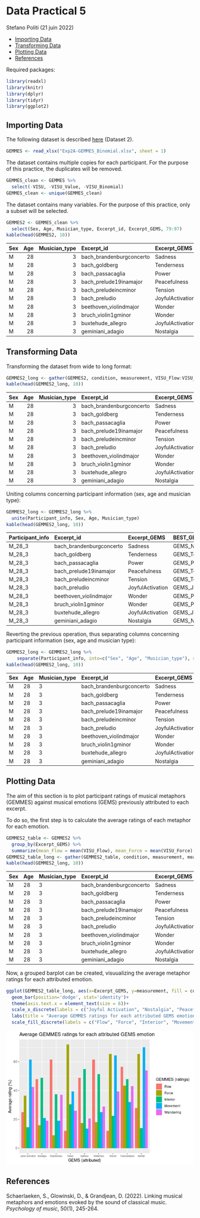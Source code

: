 Data Practical 5
================
Stefano Politi
(21 juin 2022)

-   [Importing Data](#importing-data)
-   [Transforming Data](#transforming-data)
-   [Plotting Data](#plotting-data)
-   [References](#references)

Required packages:

``` r
library(readxl)
library(knitr)
library(dplyr)
library(tidyr)
library(ggplot2)
```

## Importing Data

The following dataset is described
[here](https://github.com/StefPo21/IntroDataScience/tree/main/3_data/2_Data.md#Importing-External-Data)
(Dataset 2).

``` r
GEMMES <- read_xlsx("Exp2A-GEMMES_Binomial.xlsx", sheet = 1)
```

The dataset contains multiple copies for each participant. For the
purpose of this practice, the duplicates will be removed.

``` r
GEMMES_clean <- GEMMES %>%
  select(-VISU, -VISU_Value, -VISU_Binomial)
GEMMES_clean <- unique(GEMMES_clean)
```

The dataset contains many variables. For the purpose of this practice,
only a subset will be selected.

``` r
GEMMES2 <- GEMMES_clean %>%
  select(Sex, Age, Musician_type, Excerpt_id, Excerpt_GEMS, 79:97)
kable(head(GEMMES2, 10))
```

| Sex | Age | Musician_type | Excerpt_id               | Excerpt_GEMS     | BEST_GEMS             | GEMS_JoyfulActivation | GEMS_Nostalgia | GEMS_Peacefulness | GEMS_Power | GEMS_Sadness | GEMS_Tenderness | GEMS_Tension | GEMS_Transcendence | GEMS_Wonder | BEST_VA    | VA_Arousal | VA_Valence | BEST_VISU     | VISU_Flow | VISU_Force | VISU_Interior | VISU_Movement | VISU_Wandering |
|:----|----:|--------------:|:-------------------------|:-----------------|:----------------------|----------------------:|---------------:|------------------:|-----------:|-------------:|----------------:|-------------:|-------------------:|------------:|:-----------|-----------:|-----------:|:--------------|----------:|-----------:|--------------:|--------------:|---------------:|
| M   |  28 |             3 | bach_brandenburgconcerto | Sadness          | GEMS_Nostalgia        |                     8 |             48 |                28 |         14 |           47 |              35 |            7 |                 25 |          26 | VA_Arousal |         48 |         34 | VISU_Flow     |        55 |         22 |            49 |            24 |             27 |
| M   |  28 |             3 | bach_goldberg            | Tenderness       | GEMS_Tenderness       |                    29 |             52 |                61 |          3 |           25 |              63 |            0 |                 20 |          41 | VA_Valence |         47 |         69 | VISU_Flow     |        63 |         12 |            43 |            26 |             29 |
| M   |  28 |             3 | bach_passacaglia         | Power            | GEMS_Power            |                     3 |             22 |                 9 |         59 |           44 |               1 |           25 |                 36 |           5 | VA_Arousal |         61 |         13 | VISU_Force    |        15 |         66 |            44 |             9 |             11 |
| M   |  28 |             3 | bach_prelude19inamajor   | Peacefulness     | GEMS_Tenderness       |                    29 |             48 |                57 |          6 |           17 |              60 |            3 |                 17 |          34 | VA_Valence |         36 |         67 | VISU_Flow     |        60 |         10 |            34 |            19 |             34 |
| M   |  28 |             3 | bach_preludeincminor     | Tension          | GEMS_Tension          |                    39 |             25 |                 7 |         49 |           14 |              15 |           50 |                 27 |          31 | VA_Valence |         52 |         57 | VISU_Movement |        22 |         56 |            27 |            65 |             45 |
| M   |  28 |             3 | bach_preludio            | JoyfulActivation | GEMS_JoyfulActivation |                    65 |              9 |                17 |         38 |            2 |              15 |           46 |                 21 |          57 | VA_Valence |         61 |         77 | VISU_Movement |        24 |         45 |            13 |            65 |             42 |
| M   |  28 |             3 | beethoven_violindmajor   | Wonder           | GEMS_Power            |                    57 |              6 |                10 |         69 |            1 |               9 |           57 |                 34 |          51 | VA_Valence |         68 |         75 | VISU_Movement |        33 |         63 |            12 |            70 |             54 |
| M   |  28 |             3 | bruch_violin1gminor      | Wonder           | GEMS_Power            |                    28 |             54 |                24 |         61 |           31 |              39 |           25 |                 35 |          56 | VA_Arousal |         78 |         62 | VISU_Movement |        23 |         68 |            16 |            70 |             54 |
| M   |  28 |             3 | buxtehude_allegro        | JoyfulActivation | GEMS_JoyfulActivation |                    67 |              8 |                21 |         21 |            3 |              23 |           20 |                 11 |          55 | VA_Valence |         45 |         71 | VISU_Movement |        26 |         28 |            16 |            58 |             43 |
| M   |  28 |             3 | geminiani_adagio         | Nostalgia        | GEMS_Nostalgia        |                    14 |             54 |                37 |         16 |           35 |              37 |            5 |                 24 |          29 | VA_Valence |         46 |         49 | VISU_Flow     |        48 |         19 |            41 |            32 |             25 |

## Transforming Data

Transforming the dataset from wide to long format:

``` r
GEMMES2_long <- gather(GEMMES2, condition, measurement, VISU_Flow:VISU_Wandering)
kable(head(GEMMES2_long, 10))
```

| Sex | Age | Musician_type | Excerpt_id               | Excerpt_GEMS     | BEST_GEMS             | GEMS_JoyfulActivation | GEMS_Nostalgia | GEMS_Peacefulness | GEMS_Power | GEMS_Sadness | GEMS_Tenderness | GEMS_Tension | GEMS_Transcendence | GEMS_Wonder | BEST_VA    | VA_Arousal | VA_Valence | BEST_VISU     | condition | measurement |
|:----|----:|--------------:|:-------------------------|:-----------------|:----------------------|----------------------:|---------------:|------------------:|-----------:|-------------:|----------------:|-------------:|-------------------:|------------:|:-----------|-----------:|-----------:|:--------------|:----------|------------:|
| M   |  28 |             3 | bach_brandenburgconcerto | Sadness          | GEMS_Nostalgia        |                     8 |             48 |                28 |         14 |           47 |              35 |            7 |                 25 |          26 | VA_Arousal |         48 |         34 | VISU_Flow     | VISU_Flow |          55 |
| M   |  28 |             3 | bach_goldberg            | Tenderness       | GEMS_Tenderness       |                    29 |             52 |                61 |          3 |           25 |              63 |            0 |                 20 |          41 | VA_Valence |         47 |         69 | VISU_Flow     | VISU_Flow |          63 |
| M   |  28 |             3 | bach_passacaglia         | Power            | GEMS_Power            |                     3 |             22 |                 9 |         59 |           44 |               1 |           25 |                 36 |           5 | VA_Arousal |         61 |         13 | VISU_Force    | VISU_Flow |          15 |
| M   |  28 |             3 | bach_prelude19inamajor   | Peacefulness     | GEMS_Tenderness       |                    29 |             48 |                57 |          6 |           17 |              60 |            3 |                 17 |          34 | VA_Valence |         36 |         67 | VISU_Flow     | VISU_Flow |          60 |
| M   |  28 |             3 | bach_preludeincminor     | Tension          | GEMS_Tension          |                    39 |             25 |                 7 |         49 |           14 |              15 |           50 |                 27 |          31 | VA_Valence |         52 |         57 | VISU_Movement | VISU_Flow |          22 |
| M   |  28 |             3 | bach_preludio            | JoyfulActivation | GEMS_JoyfulActivation |                    65 |              9 |                17 |         38 |            2 |              15 |           46 |                 21 |          57 | VA_Valence |         61 |         77 | VISU_Movement | VISU_Flow |          24 |
| M   |  28 |             3 | beethoven_violindmajor   | Wonder           | GEMS_Power            |                    57 |              6 |                10 |         69 |            1 |               9 |           57 |                 34 |          51 | VA_Valence |         68 |         75 | VISU_Movement | VISU_Flow |          33 |
| M   |  28 |             3 | bruch_violin1gminor      | Wonder           | GEMS_Power            |                    28 |             54 |                24 |         61 |           31 |              39 |           25 |                 35 |          56 | VA_Arousal |         78 |         62 | VISU_Movement | VISU_Flow |          23 |
| M   |  28 |             3 | buxtehude_allegro        | JoyfulActivation | GEMS_JoyfulActivation |                    67 |              8 |                21 |         21 |            3 |              23 |           20 |                 11 |          55 | VA_Valence |         45 |         71 | VISU_Movement | VISU_Flow |          26 |
| M   |  28 |             3 | geminiani_adagio         | Nostalgia        | GEMS_Nostalgia        |                    14 |             54 |                37 |         16 |           35 |              37 |            5 |                 24 |          29 | VA_Valence |         46 |         49 | VISU_Flow     | VISU_Flow |          48 |

Uniting columns concerning participant information (sex, age and
musician type):

``` r
GEMMES2_long <- GEMMES2_long %>%
  unite(Participant_info, Sex, Age, Musician_type)
kable(head(GEMMES2_long, 10))
```

| Participant_info | Excerpt_id               | Excerpt_GEMS     | BEST_GEMS             | GEMS_JoyfulActivation | GEMS_Nostalgia | GEMS_Peacefulness | GEMS_Power | GEMS_Sadness | GEMS_Tenderness | GEMS_Tension | GEMS_Transcendence | GEMS_Wonder | BEST_VA    | VA_Arousal | VA_Valence | BEST_VISU     | condition | measurement |
|:-----------------|:-------------------------|:-----------------|:----------------------|----------------------:|---------------:|------------------:|-----------:|-------------:|----------------:|-------------:|-------------------:|------------:|:-----------|-----------:|-----------:|:--------------|:----------|------------:|
| M_28_3           | bach_brandenburgconcerto | Sadness          | GEMS_Nostalgia        |                     8 |             48 |                28 |         14 |           47 |              35 |            7 |                 25 |          26 | VA_Arousal |         48 |         34 | VISU_Flow     | VISU_Flow |          55 |
| M_28_3           | bach_goldberg            | Tenderness       | GEMS_Tenderness       |                    29 |             52 |                61 |          3 |           25 |              63 |            0 |                 20 |          41 | VA_Valence |         47 |         69 | VISU_Flow     | VISU_Flow |          63 |
| M_28_3           | bach_passacaglia         | Power            | GEMS_Power            |                     3 |             22 |                 9 |         59 |           44 |               1 |           25 |                 36 |           5 | VA_Arousal |         61 |         13 | VISU_Force    | VISU_Flow |          15 |
| M_28_3           | bach_prelude19inamajor   | Peacefulness     | GEMS_Tenderness       |                    29 |             48 |                57 |          6 |           17 |              60 |            3 |                 17 |          34 | VA_Valence |         36 |         67 | VISU_Flow     | VISU_Flow |          60 |
| M_28_3           | bach_preludeincminor     | Tension          | GEMS_Tension          |                    39 |             25 |                 7 |         49 |           14 |              15 |           50 |                 27 |          31 | VA_Valence |         52 |         57 | VISU_Movement | VISU_Flow |          22 |
| M_28_3           | bach_preludio            | JoyfulActivation | GEMS_JoyfulActivation |                    65 |              9 |                17 |         38 |            2 |              15 |           46 |                 21 |          57 | VA_Valence |         61 |         77 | VISU_Movement | VISU_Flow |          24 |
| M_28_3           | beethoven_violindmajor   | Wonder           | GEMS_Power            |                    57 |              6 |                10 |         69 |            1 |               9 |           57 |                 34 |          51 | VA_Valence |         68 |         75 | VISU_Movement | VISU_Flow |          33 |
| M_28_3           | bruch_violin1gminor      | Wonder           | GEMS_Power            |                    28 |             54 |                24 |         61 |           31 |              39 |           25 |                 35 |          56 | VA_Arousal |         78 |         62 | VISU_Movement | VISU_Flow |          23 |
| M_28_3           | buxtehude_allegro        | JoyfulActivation | GEMS_JoyfulActivation |                    67 |              8 |                21 |         21 |            3 |              23 |           20 |                 11 |          55 | VA_Valence |         45 |         71 | VISU_Movement | VISU_Flow |          26 |
| M_28_3           | geminiani_adagio         | Nostalgia        | GEMS_Nostalgia        |                    14 |             54 |                37 |         16 |           35 |              37 |            5 |                 24 |          29 | VA_Valence |         46 |         49 | VISU_Flow     | VISU_Flow |          48 |

Reverting the previous operation, thus separating columns concerning
participant information (sex, age and musician type):

``` r
GEMMES2_long <- GEMMES2_long %>%
    separate(Participant_info, into=c("Sex", "Age", "Musician_type"), sep ="_")
kable(head(GEMMES2_long, 10))
```

| Sex | Age | Musician_type | Excerpt_id               | Excerpt_GEMS     | BEST_GEMS             | GEMS_JoyfulActivation | GEMS_Nostalgia | GEMS_Peacefulness | GEMS_Power | GEMS_Sadness | GEMS_Tenderness | GEMS_Tension | GEMS_Transcendence | GEMS_Wonder | BEST_VA    | VA_Arousal | VA_Valence | BEST_VISU     | condition | measurement |
|:----|:----|:--------------|:-------------------------|:-----------------|:----------------------|----------------------:|---------------:|------------------:|-----------:|-------------:|----------------:|-------------:|-------------------:|------------:|:-----------|-----------:|-----------:|:--------------|:----------|------------:|
| M   | 28  | 3             | bach_brandenburgconcerto | Sadness          | GEMS_Nostalgia        |                     8 |             48 |                28 |         14 |           47 |              35 |            7 |                 25 |          26 | VA_Arousal |         48 |         34 | VISU_Flow     | VISU_Flow |          55 |
| M   | 28  | 3             | bach_goldberg            | Tenderness       | GEMS_Tenderness       |                    29 |             52 |                61 |          3 |           25 |              63 |            0 |                 20 |          41 | VA_Valence |         47 |         69 | VISU_Flow     | VISU_Flow |          63 |
| M   | 28  | 3             | bach_passacaglia         | Power            | GEMS_Power            |                     3 |             22 |                 9 |         59 |           44 |               1 |           25 |                 36 |           5 | VA_Arousal |         61 |         13 | VISU_Force    | VISU_Flow |          15 |
| M   | 28  | 3             | bach_prelude19inamajor   | Peacefulness     | GEMS_Tenderness       |                    29 |             48 |                57 |          6 |           17 |              60 |            3 |                 17 |          34 | VA_Valence |         36 |         67 | VISU_Flow     | VISU_Flow |          60 |
| M   | 28  | 3             | bach_preludeincminor     | Tension          | GEMS_Tension          |                    39 |             25 |                 7 |         49 |           14 |              15 |           50 |                 27 |          31 | VA_Valence |         52 |         57 | VISU_Movement | VISU_Flow |          22 |
| M   | 28  | 3             | bach_preludio            | JoyfulActivation | GEMS_JoyfulActivation |                    65 |              9 |                17 |         38 |            2 |              15 |           46 |                 21 |          57 | VA_Valence |         61 |         77 | VISU_Movement | VISU_Flow |          24 |
| M   | 28  | 3             | beethoven_violindmajor   | Wonder           | GEMS_Power            |                    57 |              6 |                10 |         69 |            1 |               9 |           57 |                 34 |          51 | VA_Valence |         68 |         75 | VISU_Movement | VISU_Flow |          33 |
| M   | 28  | 3             | bruch_violin1gminor      | Wonder           | GEMS_Power            |                    28 |             54 |                24 |         61 |           31 |              39 |           25 |                 35 |          56 | VA_Arousal |         78 |         62 | VISU_Movement | VISU_Flow |          23 |
| M   | 28  | 3             | buxtehude_allegro        | JoyfulActivation | GEMS_JoyfulActivation |                    67 |              8 |                21 |         21 |            3 |              23 |           20 |                 11 |          55 | VA_Valence |         45 |         71 | VISU_Movement | VISU_Flow |          26 |
| M   | 28  | 3             | geminiani_adagio         | Nostalgia        | GEMS_Nostalgia        |                    14 |             54 |                37 |         16 |           35 |              37 |            5 |                 24 |          29 | VA_Valence |         46 |         49 | VISU_Flow     | VISU_Flow |          48 |

## Plotting Data

The aim of this section is to plot participant ratings of musical
metaphors (GEMMES) against musical emotions (GEMS) previously attributed
to each excerpt.

To do so, the first step is to calculate the average ratings of each
metaphor for each emotion.

``` r
GEMMES2_table <- GEMMES2 %>%
  group_by(Excerpt_GEMS) %>%
  summarize(mean_Flow = mean(VISU_Flow), mean_Force = mean(VISU_Force), mean_Interior = mean(VISU_Interior), mean_Movement = mean(VISU_Movement), mean_Wandering = mean(VISU_Wandering))
GEMMES2_table_long <- gather(GEMMES2_table, condition, measurement, mean_Flow:mean_Wandering)
kable(head(GEMMES2_long, 10))
```

| Sex | Age | Musician_type | Excerpt_id               | Excerpt_GEMS     | BEST_GEMS             | GEMS_JoyfulActivation | GEMS_Nostalgia | GEMS_Peacefulness | GEMS_Power | GEMS_Sadness | GEMS_Tenderness | GEMS_Tension | GEMS_Transcendence | GEMS_Wonder | BEST_VA    | VA_Arousal | VA_Valence | BEST_VISU     | condition | measurement |
|:----|:----|:--------------|:-------------------------|:-----------------|:----------------------|----------------------:|---------------:|------------------:|-----------:|-------------:|----------------:|-------------:|-------------------:|------------:|:-----------|-----------:|-----------:|:--------------|:----------|------------:|
| M   | 28  | 3             | bach_brandenburgconcerto | Sadness          | GEMS_Nostalgia        |                     8 |             48 |                28 |         14 |           47 |              35 |            7 |                 25 |          26 | VA_Arousal |         48 |         34 | VISU_Flow     | VISU_Flow |          55 |
| M   | 28  | 3             | bach_goldberg            | Tenderness       | GEMS_Tenderness       |                    29 |             52 |                61 |          3 |           25 |              63 |            0 |                 20 |          41 | VA_Valence |         47 |         69 | VISU_Flow     | VISU_Flow |          63 |
| M   | 28  | 3             | bach_passacaglia         | Power            | GEMS_Power            |                     3 |             22 |                 9 |         59 |           44 |               1 |           25 |                 36 |           5 | VA_Arousal |         61 |         13 | VISU_Force    | VISU_Flow |          15 |
| M   | 28  | 3             | bach_prelude19inamajor   | Peacefulness     | GEMS_Tenderness       |                    29 |             48 |                57 |          6 |           17 |              60 |            3 |                 17 |          34 | VA_Valence |         36 |         67 | VISU_Flow     | VISU_Flow |          60 |
| M   | 28  | 3             | bach_preludeincminor     | Tension          | GEMS_Tension          |                    39 |             25 |                 7 |         49 |           14 |              15 |           50 |                 27 |          31 | VA_Valence |         52 |         57 | VISU_Movement | VISU_Flow |          22 |
| M   | 28  | 3             | bach_preludio            | JoyfulActivation | GEMS_JoyfulActivation |                    65 |              9 |                17 |         38 |            2 |              15 |           46 |                 21 |          57 | VA_Valence |         61 |         77 | VISU_Movement | VISU_Flow |          24 |
| M   | 28  | 3             | beethoven_violindmajor   | Wonder           | GEMS_Power            |                    57 |              6 |                10 |         69 |            1 |               9 |           57 |                 34 |          51 | VA_Valence |         68 |         75 | VISU_Movement | VISU_Flow |          33 |
| M   | 28  | 3             | bruch_violin1gminor      | Wonder           | GEMS_Power            |                    28 |             54 |                24 |         61 |           31 |              39 |           25 |                 35 |          56 | VA_Arousal |         78 |         62 | VISU_Movement | VISU_Flow |          23 |
| M   | 28  | 3             | buxtehude_allegro        | JoyfulActivation | GEMS_JoyfulActivation |                    67 |              8 |                21 |         21 |            3 |              23 |           20 |                 11 |          55 | VA_Valence |         45 |         71 | VISU_Movement | VISU_Flow |          26 |
| M   | 28  | 3             | geminiani_adagio         | Nostalgia        | GEMS_Nostalgia        |                    14 |             54 |                37 |         16 |           35 |              37 |            5 |                 24 |          29 | VA_Valence |         46 |         49 | VISU_Flow     | VISU_Flow |          48 |

Now, a grouped barplot can be created, visuualizing the average metaphor
ratings for each attributed emotion.

``` r
ggplot(GEMMES2_table_long, aes(x=Excerpt_GEMS, y=measurement, fill = condition))+
  geom_bar(position='dodge', stat='identity')+
  theme(axis.text.x = element_text(size = 6))+
  scale_x_discrete(labels = c("Joyful Activation", "Nostalgia", "Peacefulness", "Power", "Sadness", "Tenderness", "Tension", "Transcendance", "Wonder"))+
  labs(title = "Average GEMMES ratings for each attributed GEMS emotion", x="GEMS (attributed)", y="Average rating (%)", fill = "GEMMES (ratings)")+
  scale_fill_discrete(labels = c("Flow", "Force", "Interior", "Movement", "Wandering"))
```

![](5_DataVisualisation1_files/figure-gfm/GEMS_GEMMES_bar-1.png)<!-- -->

## References

Schaerlaeken, S., Glowinski, D., & Grandjean, D. (2022). Linking musical
metaphors and emotions evoked by the sound of classical music.
*Psychology of music*, 50(1), 245-264.
